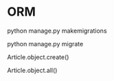 # ORM



python manage.py makemigrations

python manage.py migrate



Article.object.create()

Article.object.all()